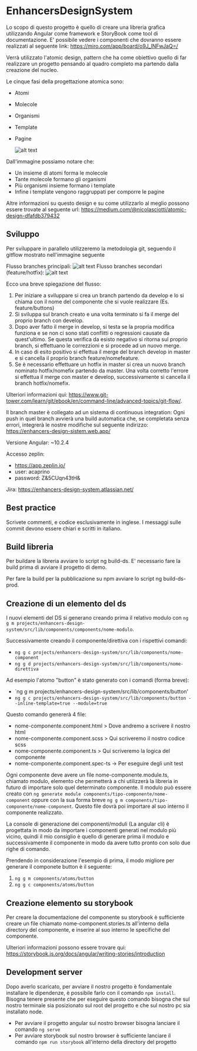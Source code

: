 # EnhancersDesignSystem

Lo scopo di questo progetto è quello di creare una libreria grafica utilizzando Angular come framework e StoryBook come tool di documentazione. 
E' possibile vedere i componenti che dovranno essere realizzati al seguente link: https://miro.com/app/board/o9J_lNFwJaQ=/

Verrà utilizzato l'atomic design, pattern che ha come obiettivo quello di far realizzare un progetto pensando al quadro completo ma partendo dalla creazione del nucleo.

Le cinque fasi della progettazione atomica sono:
- Atomi
- Molecole
- Organismi
- Template
- Pagine
  

  ![alt text](https://miro.medium.com/max/2880/1*OwjMmIOi9rN5XwSOxZxT-g.png)

Dall'immagine possiamo notare che:
- Un insieme di atomi forma le molecole
- Tante molecole formano gli organismi
- Più organismi insieme formano i template
- Infine i template vengono raggruppati per comporre le pagine

Altre informazioni su questo design e su come utilizzarlo al meglio possono essere trovate al seguente url: https://medium.com/@nicolasciotti/atomic-design-dfafdb379432


## Sviluppo
Per sviluppare in parallelo utilizzeremo la metodologia git, seguendo il gitflow mostrato nell'immagine seguente

Flusso branches principali:
![alt text](https://www.git-tower.com/learn/git/ebook/en/command-line/advanced-topics/git-flow/01-master-develop.png)
Flusso branches secondari (feature/hotfix):
![alt text](https://www.git-tower.com/learn/git/ebook/en/command-line/advanced-topics/git-flow/01-master-develop.png)

Ecco una breve spiegazione del flusso:
1. Per iniziare a sviluppare si crea un branch partendo da develop e lo si chiama con il nome del componente che si vuole realizzare (Es. feature/buttons)
2. Si sviluppa sul branch creato e una volta terminato si fa il merge del proprio branch con develop.
3. Dopo aver fatto il merge in develop, si testa se la propria modifica funziona e se non ci sono stati conflitti o regressioni causate da quest'ultimo. Se questa verifica da esisto negativo si ritorna sul proprio branch, si effettuano le correzzioni e si procede ad un nuovo merge.
4. In caso di esito positivo si effettua il merge del branch develop in master e si cancella il proprio branch feature/nomefeature.
5. Se è necessario effettuare un hotfix in master si crea un nuovo branch nominato hotfix/nomefix partendo da master. Una volta corretto l'errore si effettua il merge con master e develop, successivamente si cancella il branch hotfix/nomefix.

Ulteriori informazioni qui: https://www.git-tower.com/learn/git/ebook/en/command-line/advanced-topics/git-flow/.

Il branch master è collegato ad un sistema di continuous integration:
Ogni push in quel branch avvierà una build automatica che, se completata senza errori, integrerà le nostre modifiche sul seguente indirizzo: https://enhancers-design-sistem.web.app/

Versione Angular: ~10.2.4

Accesso zeplin:

  - https://app.zeplin.io/
  - user: acaprino
  - password: Z&5CUqn43tH&

Jira: https://enhancers-design-system.atlassian.net/

## Best practice
Scrivete commenti, e codice esclusivamente in inglese.
I messaggi sulle commit devono essere chiari e scritti in italiano.

## Build libreria
Per buildare la libreria avviare lo script ng build-ds. E' necessario fare la build prima di avviare il progetto di demo.

Per fare la build per la pubblicazione su npm avviare lo script ng build-ds-prod.

## Creazione di un elemento del ds
I nuovi elementi del DS si generano creando prima il relativo modulo con `ng g m projects/enhancers-design-system/src/lib/components/components/nome-modulo`.

Successivamente creando il componente/direttiva con i rispettivi comandi:
- `ng g c projects/enhancers-design-system/src/lib/components/nome-component`
- `ng g d projects/enhancers-design-system/src/lib/components/nome-direttiva`

Ad esempio l'atomo "button" è stato generato con i comandi (forma breve):
- `ng g m projects/enhancers-design-system/src/lib/components/button'
- `ng g c projects/enhancers-design-system/src/lib/components/button --inline-template=true --module=true`

Questo comando genererà 4 file:
- nome-componente.component.html > Dove andremo a scrivere il nostro html 
- nome-componente.component.scss > Qui scriveremo il nostro codice scss
- nome-componente.component.ts > Qui scriveremo la logica del componente
- nome-componente.component.spec-ts -> Per eseguire degli unit test

Ogni componente deve avere un file nome-componente.module.ts, chiamato modulo, elemento che permetterà a chi utilizzerà la libreria in futuro di importare solo quel determinato componente. Il modulo può essere creato con `ng generate module components/tipo-componente/nome-component` oppure con la sua forma breve `ng g m components/tipo-componente/nome-component`.
Questo file dovrà poi importare al suo interno il componente realizzato.

La console di generazione dei componenti/moduli (La angular cli) è progettata in modo da importare i componenti generati nel modulo più vicino, quindi il mio consiglio è quello di generare prima il modulo e successivamente il componente in modo da avere tutto pronto con solo due righe di comando.

Prendendo in considerazione l'esempio di prima, il modo migliore per generare il componete button è il seguente:
1. `ng g m components/atoms/button`
2. `ng g c components/atoms/button`


## Creazione elemento su storybook
Per creare la documentazione del componente su storybook è sufficiente creare un file chiamato nome-component.stories.ts all'interno della directory del componente, e inserire al suo interno le specifiche del componente.

Ulteriori informazioni possono essere trovare qui: https://storybook.js.org/docs/angular/writing-stories/introduction


## Development server
Dopo averlo scaricato, per avviare il nostro progetto è fondamentale installare le dipendenze, è possibile farlo con il comando `npm install`. Bisogna tenere presente che per eseguire questo comando bisogna che sul nostro terminale sia posizionato sul root del progetto e che sul nostro pc sia installato node.

- Per avviare il progetto angular sul nostro browser bisogna lanciare il comando `ng serve` 
- Per avviare storybook sul nostro browser è sufficiente lanciare il comando `npm run storybook` all'interno della directory del progetto
